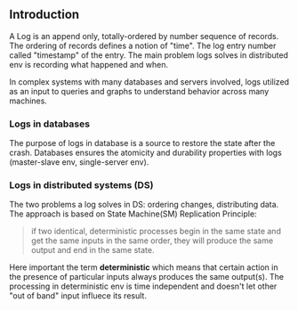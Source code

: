 ## Introduction

A Log is an append only, totally-ordered by number sequence of records. The ordering of records defines a notion of "time". The log entry number called "timestamp" of the entry. The main problem logs solves in distributed env is recording what happened and when.

In complex systems with many databases and servers involved, logs utilized as an input to queries and graphs to understand behavior across many machines.


### Logs in databases

The purpose of logs in database is a source to restore the state after the crash. Databases ensures the atomicity and durability properties with logs (master-slave env, single-server env).


### Logs in distributed systems (DS)

The two problems a log solves in DS: ordering changes, distributing data. The approach is based on State Machine(SM) Replication Principle:

> if two identical, deterministic processes begin in the same state and get the same inputs in the same order, they will produce the same output and end in the same state.

Here important the term **deterministic** which means that certain action in the presence of particular inputs always produces the same output(s). The processing in deterministic env is time independent and doesn't let other "out of band" input influece its result.
